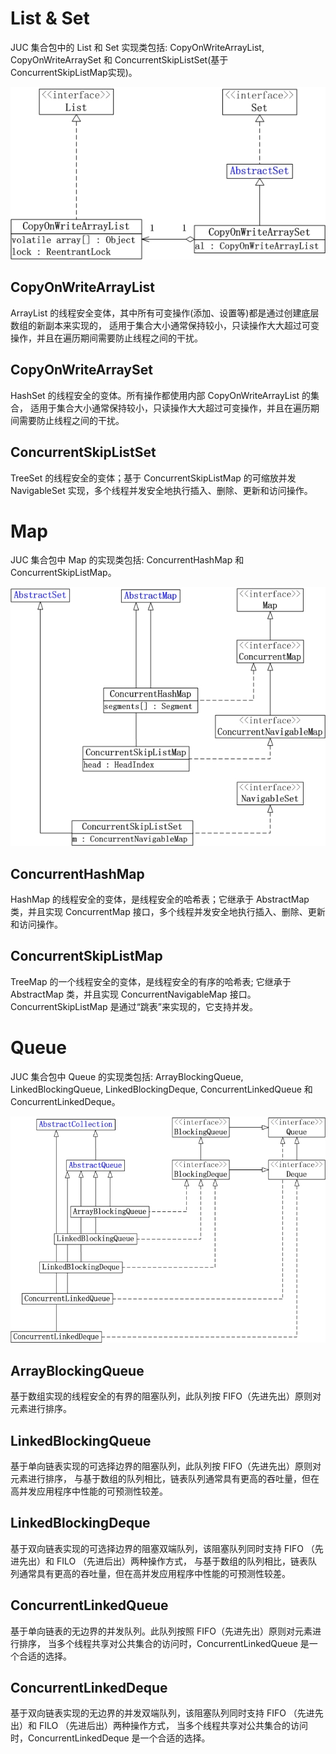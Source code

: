 # List & Set
JUC 集合包中的 List 和 Set 实现类包括: CopyOnWriteArrayList, CopyOnWriteArraySet 和 ConcurrentSkipListSet(基于 ConcurrentSkipListMap实现)。

![JUC_List&Set](/static/base/JUC_List&Set.jpg)
## CopyOnWriteArrayList
ArrayList 的线程安全变体，其中所有可变操作(添加、设置等)都是通过创建底层数组的新副本来实现的，
适用于集合大小通常保持较小，只读操作大大超过可变操作，并且在遍历期间需要防止线程之间的干扰。
## CopyOnWriteArraySet
HashSet 的线程安全的变体。所有操作都使用内部 CopyOnWriteArrayList 的集合，
适用于集合大小通常保持较小，只读操作大大超过可变操作，并且在遍历期间需要防止线程之间的干扰。
## ConcurrentSkipListSet
TreeSet 的线程安全的变体；基于 ConcurrentSkipListMap 的可缩放并发 NavigableSet 实现，多个线程并发安全地执行插入、删除、更新和访问操作。

# Map
JUC 集合包中 Map 的实现类包括: ConcurrentHashMap 和 ConcurrentSkipListMap。

![JUC_Map](/static/base/JUC_Map.jpg)
## ConcurrentHashMap
HashMap 的线程安全的变体，是线程安全的哈希表；它继承于 AbstractMap 类，并且实现 ConcurrentMap 接口，多个线程并发安全地执行插入、删除、更新和访问操作。
## ConcurrentSkipListMap
TreeMap 的一个线程安全的变体，是线程安全的有序的哈希表; 它继承于 AbstractMap 类，并且实现 ConcurrentNavigableMap 接口。
ConcurrentSkipListMap 是通过“跳表”来实现的，它支持并发。

# Queue
JUC 集合包中 Queue 的实现类包括: ArrayBlockingQueue, LinkedBlockingQueue, LinkedBlockingDeque, ConcurrentLinkedQueue 和 ConcurrentLinkedDeque。

![JUC_Map](/static/base/JUC_Queue.jpg)
## ArrayBlockingQueue
基于数组实现的线程安全的有界的阻塞队列，此队列按 FIFO（先进先出）原则对元素进行排序。
## LinkedBlockingQueue
基于单向链表实现的可选择边界的阻塞队列，此队列按 FIFO（先进先出）原则对元素进行排序，
与基于数组的队列相比，链表队列通常具有更高的吞吐量，但在高并发应用程序中性能的可预测性较差。
## LinkedBlockingDeque
基于双向链表实现的可选择边界的阻塞双端队列，该阻塞队列同时支持 FIFO （先进先出）和 FILO （先进后出）两种操作方式，
与基于数组的队列相比，链表队列通常具有更高的吞吐量，但在高并发应用程序中性能的可预测性较差。
## ConcurrentLinkedQueue
基于单向链表的无边界的并发队列。此队列按照 FIFO（先进先出）原则对元素进行排序，
当多个线程共享对公共集合的访问时，ConcurrentLinkedQueue 是一个合适的选择。
## ConcurrentLinkedDeque
基于双向链表实现的无边界的并发双端队列，该阻塞队列同时支持 FIFO （先进先出）和 FILO （先进后出）两种操作方式，
当多个线程共享对公共集合的访问时，ConcurrentLinkedDeque 是一个合适的选择。